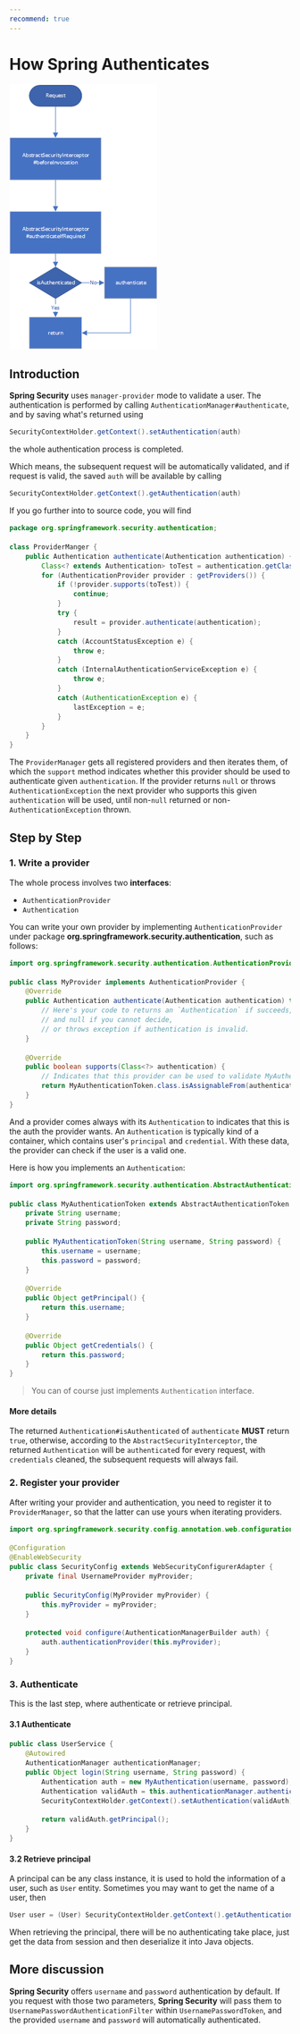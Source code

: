 ```yaml
---
recommend: true
---
```


# How Spring Authenticates

![image-20200721154059038](./images/How-Spring-Authenticates/image-20200721154059038.png)

## Introduction

**Spring Security** uses `manager-provider` mode to validate a user. The authentication is performed by calling `AuthenticationManager#authenticate`, and by saving what's returned using

```java
SecurityContextHolder.getContext().setAuthentication(auth)
```

the whole authentication process is completed.

Which means, the subsequent request will be automatically validated, and if request is valid, the saved `auth` will be available by calling

```java
SecurityContextHolder.getContext().getAuthentication(auth)
```

If you go further into to source code, you will find

```java
package org.springframework.security.authentication;

class ProviderManger {
    public Authentication authenticate(Authentication authentication) {
        Class<? extends Authentication> toTest = authentication.getClass();
        for (AuthenticationProvider provider : getProviders()) {
            if (!provider.supports(toTest)) {
                continue;
            }
            try {
                result = provider.authenticate(authentication);
            }
            catch (AccountStatusException e) {
                throw e;
            }
            catch (InternalAuthenticationServiceException e) {
                throw e;
            }
            catch (AuthenticationException e) {
                lastException = e;
            }
        }
    }
}
```

The `ProviderManager` gets all registered providers and then iterates them,
of which the `support` method indicates whether this provider should be used to authenticate given `authentication`.
If the provider returns `null` or throws `AuthenticationException` the next provider who supports this given `authentication` will be used, until non-`null` returned or non-`AuthenticationException` thrown.

## Step by Step

### 1. Write a provider

The whole process involves two **interfaces**:

- `AuthenticationProvider`
- `Authentication`

You can write your own provider by implementing `AuthenticationProvider` under package **org.springframework.security.authentication**,
such as follows:

```java
import org.springframework.security.authentication.AuthenticationProvider;

public class MyProvider implements AuthenticationProvider {
    @Override
    public Authentication authenticate(Authentication authentication) throws AuthenticationException {
        // Here's your code to returns an `Authentication` if succeeds,
        // and null if you cannot decide,
        // or throws exception if authentication is invalid.
    }

    @Override
    public boolean supports(Class<?> authentication) {
        // Indicates that this provider can be used to validate MyAuthenticationToken
        return MyAuthenticationToken.class.isAssignableFrom(authentication);
    }
}
```

And a provider comes always with its `Authentication` to indicates that this is the auth the provider wants.
An `Authentication` is typically kind of a container, which contains user's `principal` and `credential`.
With these data, the provider can check if the user is a valid one.

Here is how you implements an `Authentication`:

```java
import org.springframework.security.authentication.AbstractAuthenticationToken;

public class MyAuthenticationToken extends AbstractAuthenticationToken {
    private String username;
    private String password;

    public MyAuthenticationToken(String username, String password) {
        this.username = username;
        this.password = password;
    }

    @Override
    public Object getPrincipal() {
        return this.username;
    }

    @Override
    public Object getCredentials() {
        return this.password;
    }
}
```

> You can of course just implements `Authentication` interface.

#### More details

The returned `Authentication#isAuthenticated` of `authenticate` **MUST** return `true`,
otherwise, according to the `AbstractSecurityInterceptor`,
the returned `Authentication` will be `authenticate`d for every request,
with `credentials` cleaned, the subsequent requests will always fail.

### 2. Register your provider

After writing your provider and authentication, you need to register it to `ProviderManager`,
so that the latter can use yours when iterating providers.

```java
import org.springframework.security.config.annotation.web.configuration.WebSecurityConfigurerAdapter;

@Configuration
@EnableWebSecurity
public class SecurityConfig extends WebSecurityConfigurerAdapter {
    private final UsernameProvider myProvider;

    public SecurityConfig(MyProvider myProvider) {
        this.myProvider = myProvider;
    }

    protected void configure(AuthenticationManagerBuilder auth) {
        auth.authenticationProvider(this.myProvider);
    }
}
```

### 3. Authenticate

This is the last step, where authenticate or retrieve principal.

#### 3.1 Authenticate

```java
public class UserService {
    @Autowired
    AuthenticationManager authenticationManager;
    public Object login(String username, String password) {
        Authentication auth = new MyAuthentication(username, password);
        Authentication validAuth = this.authenticationManager.authenticate(auth);
        SecurityContextHolder.getContext().setAuthentication(validAuth);

        return validAuth.getPrincipal();
    }
}
```

#### 3.2 Retrieve principal

A principal can be any class instance, it is used to hold the information of a user, such as `User` entity.
Sometimes you may want to get the name of a user, then

```java
User user = (User) SecurityContextHolder.getContext().getAuthentication().getPrincipal();
```

When retrieving the principal,
there will be no authenticating take place,
just get the data from session and then deserialize it into Java objects.

## More discussion

**Spring Security** offers `username` and `password` authentication by default.
If you request with those two parameters, **Spring Security** will pass them to `UsernamePasswordAuthenticationFilter` within `UsernamePasswordToken`, and the provided `username` and `password` will automatically authenticated.
